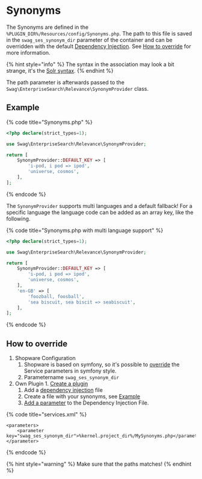 # Synonyms

The Synonyms are defined in the `%PLUGIN_DIR%/Resources/config/Synonyms.php`. The path to this file is saved in the `swag_ses_synonym_dir` parameter of the container and can be overridden with the default [Dependency Injection](../../../../guides/plugins/plugins/plugin-fundamentals/add-plugin-dependencies.md). See [How to override](synonyms.md#how-to-override) for more information.

{% hint style="info" %}
The syntax in the association may look a bit strange, it's the [Solr syntax](https://www.elastic.co/guide/en/elasticsearch/reference/current/analysis-synonym-tokenfilter.html#_solr_synonyms).
{% endhint %}

The path parameter is afterwards passed to the `Swag\EnterpriseSearch\Relevance\SynonymProvider` class.

## Example

{% code title="Synonyms.php" %}

```php
<?php declare(strict_types=1);

use Swag\EnterpriseSearch\Relevance\SynonymProvider;

return [
    SynonymProvider::DEFAULT_KEY => [
        'i-pod, i pod => ipod',
        'universe, cosmos',
    ],
];
```

{% endcode %}

The `SynonymProvider` supports multi languages and a default fallback! For a specific language the language code can be added as an array key, like the following.

{% code title="Synonyms.php with multi language support" %}

```php
<?php declare(strict_types=1);

use Swag\EnterpriseSearch\Relevance\SynonymProvider;

return [
    SynonymProvider::DEFAULT_KEY => [
        'i-pod, i pod => ipod',
        'universe, cosmos',
    ],
    'en-GB' => [
        'foozball, foosball',
        'sea biscuit, sea biscit => seabiscuit',
    ],
];
```

{% endcode %}

## How to override

1. Shopware Configuration
   1. Shopware is based on symfony, so it's possible to [override](https://symfony.com/doc/2.0/cookbook/bundles/override.html#services-configuration) the Service parameters in symfony style.
   1. Parametername `swag_ses_synonym_dir`
1. Own Plugin 1. [Create a plugin](../../../../guides/plugins/plugins/plugin-base-guide.md)
   1. Add a [dependency injection](../../../../guides/plugins/plugins/plugin-fundamentals/dependency-injection.md#injecting-another-service) file
   1. Create a file with your synonyms, see [Example](synonyms.md#example)
   1. [Add a parameter](https://symfony.com/doc/2.0/cookbook/bundles/override.html#services-configuration) to the Dependency Injection File.

{% code title="services.xml" %}

```markup
<parameters>
    <parameter key="swag_ses_synonym_dir">%kernel.project_dir%/MySynonyms.php</parameter>
</parameter>
```

{% endcode %}

{% hint style="warning" %}
Make sure that the paths matches!
{% endhint %}
